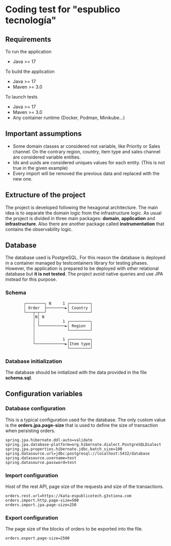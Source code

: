 # Coding test for "espublico tecnología"

## Requirements

To run the application

- Java >= 17

To build the application

- Java >= 17
- Maven >= 3.0

To launch tests

- Java >= 17
- Maven >= 3.0
- Any container runtime (Docker, Podman, Minikube...)

## Important assumptions

- Some domain classes ar considered not variable, like Priority or Sales channel. On the contrary region, country, item type and sales channel are
  considered variable entities.
- Ids and uuids are considered uniques values for each entity. (This is not true in the given example)
- Every import will be removed the previous data and replaced with the new one.

## Extructure of the project

The project is developed following the hexagonal architecture. The main idea is to separate the domain logic from the infrastructure logic.
As usual the project is divided in three main packages: **domain**, **application** and **infrastructure**.
Also there are another package called **instrumentation** that contains the observability logic.

## Database

The database used is PostgreSQL. For this reason the database is deployed in a container managed by testcontainers library for testing phases.
However, the application is prepared to be deployed with other relational database but **it is not tested**.
The project avoid native queries and use JPA instead for this purpose.

### Schema

```
        ┌────────┐ N     1 ┌─────────┐
        │ Order  ├────────►│ Country │
        └───┬─┬──┘         └─────────┘
            │N│ N
            │ │          1 ┌─────────┐
            │ └───────────►│ Region  │
            │              └─────────┘
            │
            │            1 ┌─────────┐
            └─────────────►│Item type│
                           └─────────┘
```

### Database initialization

The database should be initialized with the data provided in the file **schema.sql**.

## Configuration variables

### Database configuration

This is a typical configuration used for the database.
The only custom value is the **orders.jpa.page-size** that is used to define the size
of transaction when persisting orders.

```properties
spring.jpa.hibernate.ddl-auto=validate
spring.jpa.database-platform=org.hibernate.dialect.PostgreSQLDialect
spring.jpa.properties.hibernate.jdbc.batch_size=100
spring.datasource.url=jdbc:postgresql://localhost:5432/database
spring.datasource.username=test
spring.datasource.password=test
```

### Import configuration

Host of the rest API, page size of the requests and size of the transactions.

```properties
orders.rest.url=https://kata-espublicotech.g3stiona.com
orders.import.http.page-size=500
orders.import.jpa.page-size=250
```

### Export configuration

The page size of the blocks of orders to be exported into the file.

```properties
orders.export.page-size=2500
```







